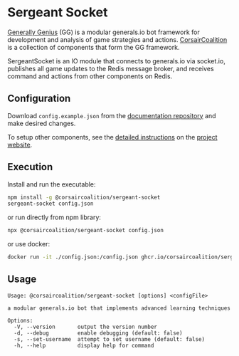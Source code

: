 # Sergeant Socket

[Generally Genius](https://corsaircoalition.github.io/) (GG) is a modular generals.io bot framework for development and analysis of game strategies and actions. [CorsairCoalition](https://corsaircoalition.github.io/) is a collection of components that form the GG framework.

SergeantSocket is an IO module that connects to generals.io via socket.io, publishes all game updates to the Redis message broker, and receives command and actions from other components on Redis.

## Configuration

Download `config.example.json` from the [documentation repository](https://github.com/CorsairCoalition/docs) and make desired changes.

To setup other components, see the [detailed instructions](https://corsaircoalition.github.io/setup/) on the [project website](https://corsaircoalition.github.io/).

## Execution

Install and run the executable:

```sh
npm install -g @corsaircoalition/sergeant-socket
sergeant-socket config.json
```

or run directly from npm library:

```sh
npx @corsaircoalition/sergeant-socket config.json
```

or use docker:

```sh
docker run -it ./config.json:/config.json ghcr.io/corsaircoalition/sergeantsocket:latest
```

## Usage

```
Usage: @corsaircoalition/sergeant-socket [options] <configFile>

a modular generals.io bot that implements advanced learning techniques

Options:
  -V, --version       output the version number
  -d, --debug         enable debugging (default: false)
  -s, --set-username  attempt to set username (default: false)
  -h, --help          display help for command
```
